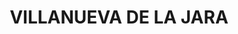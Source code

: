 ---
title: VILLANUEVA DE LA JARA
url: /villanueva-de-la-jara/
latitude: 39.443
longitude: -1.956
---